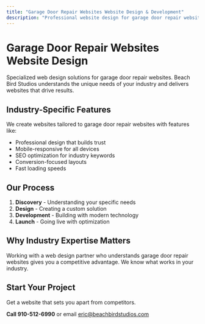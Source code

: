 ```yaml
---
title: "Garage Door Repair Websites Website Design & Development"
description: "Professional website design for garage door repair websites. Custom solutions tailored to your industry needs."
---
```


# Garage Door Repair Websites Website Design

Specialized web design solutions for garage door repair websites. Beach Bird Studios understands the unique needs of your industry and delivers websites that drive results.

## Industry-Specific Features

We create websites tailored to garage door repair websites with features like:

- Professional design that builds trust
- Mobile-responsive for all devices
- SEO optimization for industry keywords
- Conversion-focused layouts
- Fast loading speeds

## Our Process

1. **Discovery** - Understanding your specific needs
2. **Design** - Creating a custom solution
3. **Development** - Building with modern technology
4. **Launch** - Going live with optimization

## Why Industry Expertise Matters

Working with a web design partner who understands garage door repair websites gives you a competitive advantage. We know what works in your industry.

## Start Your Project

Get a website that sets you apart from competitors.

**Call 910-512-6990** or email eric@beachbirdstudios.com